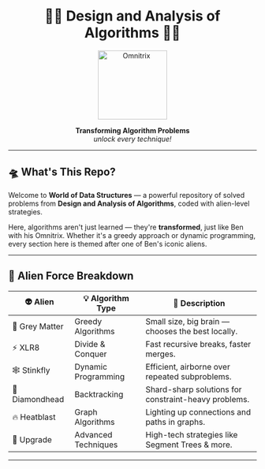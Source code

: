 <h1 align="center">
  💚🖤 Design and Analysis of Algorithms 🖤💚
</h1>

<p align="center">
  <img src="https://www.pngkey.com/png/detail/577-5776006_t1-omnitrix-ben-10-omnitrix-png.png" alt="Omnitrix" width="140"/>
</p>

<p align="center">
  <b>Transforming Algorithm Problems </b><br/>
  <i>unlock every technique!</i>
</p>

---

## 🛸 What's This Repo?

Welcome to **World of Data Structures** — a powerful repository of solved problems from **Design and Analysis of Algorithms**, coded with alien-level strategies.

Here, algorithms aren't just learned — they're **transformed**, just like Ben with his Omnitrix. Whether it's a greedy approach or dynamic programming, every section here is themed after one of Ben's iconic aliens.

---

## 🧬 Alien Force Breakdown

| 👽 Alien | 💡 Algorithm Type       | 🌌 Description |
|---------|------------------------|----------------|
| 🧠 Grey Matter | Greedy Algorithms     | Small size, big brain — chooses the best locally. |
| ⚡ XLR8       | Divide & Conquer     | Fast recursive breaks, faster merges. |
| 🕸️ Stinkfly  | Dynamic Programming | Efficient, airborne over repeated subproblems. |
| 💎 Diamondhead | Backtracking         | Shard-sharp solutions for constraint-heavy problems. |
| 🔥 Heatblast | Graph Algorithms     | Lighting up connections and paths in graphs. |
| 🤖 Upgrade   | Advanced Techniques  | High-tech strategies like Segment Trees & more. |

---
